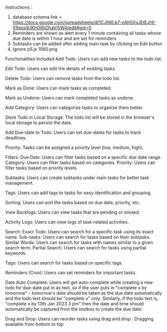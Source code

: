 Instructions : 
1) database schema link = https://docs.google.com/spreadsheets/d/1CJtWLb7-xAhSXvJEtEJr9-X9ppx9JKhOI6iOhaVi5W4/edit#gid=0
2) Reminders are shown as alert every 1 minute containing all tasks whose due date is within 1 hour and are set for reminders
3) Subtasks can be added after adding main task by clicking on Edit button
4) Ignore p5.js 1560.png

Functionalities included
Add Todo: Users can add new tasks to the todo list.

Edit Todo: Users can edit the details of existing tasks.

Delete Todo: Users can remove tasks from the todo list.

Mark as Done: Users can mark tasks as completed.

Mark as Undone: Users can mark completed tasks as undone.

Add Category: Users can categorize tasks to organize them better.

Store Todo in Local Storage: The todo list will be stored in the browser's local storage to persist the data.

Add Due-date to Todo: Users can set due-dates for tasks to track deadlines.

Priority: Tasks can be assigned a priority level (low, medium, high).

Filters: Due Date: Users can filter tasks based on a specific due date range. Category: Users can filter tasks based on categories. Priority: Users can filter tasks based on priority levels.

Subtasks: Users can create subtasks under main tasks for better task management.

Tags: Users can add tags to tasks for easy identification and grouping.

Sorting: Users can sort the tasks based on due date, priority, etc.

View Backlogs: Users can view tasks that are pending or missed.

Activity Logs: Users can view logs of task-related activities.

Search: Exact Todo: Users can search for a specific task using its exact name. Sub-tasks: Users can search for tasks based on their subtasks. Similar Words: Users can search for tasks with names similar to a given search term. Partial Search: Users can search for tasks using partial keywords.

Tags: Users can search for tasks based on specific tags.

Reminders (Cron): Users can set reminders for important tasks.

Date Auto Complete: Users will get auto-complete while creating a new todo for due-date put in as text, so if the user puts in "complete x by tomorrow" - tomorrow's date should be taken as the due date automatically and the todo text should be "complete x" only. Similarly, if the todo text is, "complete x by 13th Jan 2023 3 pm" then the date and time should automatically be captured from the textbox to create the due date.

Drag and Drop: Users can reorder tasks using drag and drop . Dragging available from bottom to top
